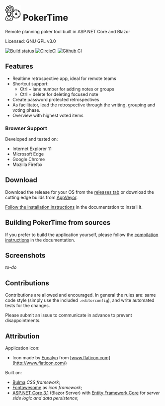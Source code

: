 # ![Icon](doc/logo.png) PokerTime

Remote planning poker tool built in ASP.NET Core and Blazor

Licensed: GNU GPL v3.0

[![Build status](https://ci.appveyor.com/api/projects/status/7bjrmgtek7j080d7?svg=true)](https://ci.appveyor.com/project/Sebazzz/PokerTime)
[![CircleCI](https://circleci.com/gh/Sebazzz/PokerTime.svg?style=svg)](https://circleci.com/gh/Sebazzz/PokerTime)
[![Github CI](https://github.com/sebazzz/PokerTime/workflows/Continuous%20integration/badge.svg)](https://github.com/Sebazzz/PokerTime/actions?workflow=Continuous+integration)

## Features

-   Realtime retrospective app, ideal for remote teams
-   Shortcut support:
    -   Ctrl + lane number for adding notes or groups
    -   Ctrl + delete for deleting focused note
-   Create password protected retrospectives
-   As facilitator, lead the retrospective through the writing, grouping and voting phase.
-   Overview with highest voted items

### Browser Support

Developed and tested on:

-   Internet Explorer 11
-   Microsoft Edge
-   Google Chrome
-   Mozilla Firefox

## Download

Download the release for your OS from the [releases tab](https://github.com/Sebazzz/PokerTime/releases) or download the cutting edge builds from [AppVeyor](https://ci.appveyor.com/project/Sebazzz/PokerTime).

[Follow the installation instructions](docs/Installation.md) in the documentation to install it.

## Building PokerTime from sources

If you prefer to build the application yourself, please follow the [compilation instructions](doc/Building-from-sources.md) in the documentation.

## Screenshots

*to-do*

## Contributions

Contributions are allowed and encouraged. In general the rules are: same code style (simply use the included `.editorconfig`), and write automated tests for the changes.

Please submit an issue to communicate in advance to prevent disappointments.

## Attribution

Application icon:

-   Icon made by [Eucalyp](https://www.flaticon.com/authors/eucalyp) from [www.flaticon.com](http://www.flaticon.com/)

Built on:

-   [Bulma](https://bulma.io) _CSS framework_;
-   [Fontawesome](http://fontawesome.io/) as _icon framework_;
-   [ASP.NET Core 3.1](https://dot.net) (Blazor Server) with [Entity Framework Core](https://docs.microsoft.com/en-us/ef/core/) for _server side logic and data persistence_;
